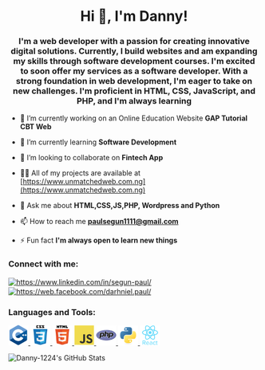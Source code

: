 <h1 align="center">Hi 👋, I'm Danny!</h1>
<h3 align="center">I'm a web developer with a passion for creating innovative digital solutions. Currently, I build websites and am expanding my skills through software development courses. I'm excited to soon offer my services as a software developer. With a strong foundation in web development, I'm eager to take on new challenges. I'm proficient in HTML, CSS, JavaScript, and PHP, and I'm always learning</h3>

- 🔭 I’m currently working on an Online Education Website **GAP Tutorial CBT Web**

- 🌱 I’m currently learning **Software Development**

- 👯 I’m looking to collaborate on **Fintech App**

- 👨‍💻 All of my projects are available at [https://www.unmatchedweb.com.ng](https://www.unmatchedweb.com.ng)

- 💬 Ask me about **HTML,CSS,JS,PHP, Wordpress and Python**

- 📫 How to reach me **paulsegun1111@gmail.com**

- ⚡ Fun fact **I'm always open to learn new things**

<h3 align="left">Connect with me:</h3>
<p align="left">
<a href="https://linkedin.com/in/https://www.linkedin.com/in/segun-paul/" target="blank"><img align="center" src="https://raw.githubusercontent.com/rahuldkjain/github-profile-readme-generator/master/src/images/icons/Social/linked-in-alt.svg" alt="https://www.linkedin.com/in/segun-paul/" height="30" width="40" /></a>
<a href="https://fb.com/https://web.facebook.com/darhniel.paul/" target="blank"><img align="center" src="https://raw.githubusercontent.com/rahuldkjain/github-profile-readme-generator/master/src/images/icons/Social/facebook.svg" alt="https://web.facebook.com/darhniel.paul/" height="30" width="40" /></a>
</p>

<h3 align="left">Languages and Tools:</h3>
<p align="left"> <a href="https://www.w3schools.com/cpp/" target="_blank" rel="noreferrer"> <img src="https://raw.githubusercontent.com/devicons/devicon/master/icons/cplusplus/cplusplus-original.svg" alt="cplusplus" width="40" height="40"/> </a> <a href="https://www.w3schools.com/css/" target="_blank" rel="noreferrer"> <img src="https://raw.githubusercontent.com/devicons/devicon/master/icons/css3/css3-original-wordmark.svg" alt="css3" width="40" height="40"/> </a> <a href="https://www.w3.org/html/" target="_blank" rel="noreferrer"> <img src="https://raw.githubusercontent.com/devicons/devicon/master/icons/html5/html5-original-wordmark.svg" alt="html5" width="40" height="40"/> </a> <a href="https://developer.mozilla.org/en-US/docs/Web/JavaScript" target="_blank" rel="noreferrer"> <img src="https://raw.githubusercontent.com/devicons/devicon/master/icons/javascript/javascript-original.svg" alt="javascript" width="40" height="40"/> </a> <a href="https://www.php.net" target="_blank" rel="noreferrer"> <img src="https://raw.githubusercontent.com/devicons/devicon/master/icons/php/php-original.svg" alt="php" width="40" height="40"/> </a> <a href="https://www.python.org" target="_blank" rel="noreferrer"> <img src="https://raw.githubusercontent.com/devicons/devicon/master/icons/python/python-original.svg" alt="python" width="40" height="40"/> </a> <a href="https://reactjs.org/" target="_blank" rel="noreferrer"> <img src="https://raw.githubusercontent.com/devicons/devicon/master/icons/react/react-original-wordmark.svg" alt="react" width="40" height="40"/> </a> </p>

<img src="https://github-readme-stats.vercel.app/api?username=Danny-1224&theme=react&show_icons=true&hide_border=true&count_private=true" alt="Danny-1224's GitHub Stats" />
